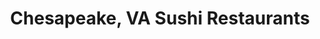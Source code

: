 ---
layout: city
title: Chesapeake, VA Sushi Restaurants
permalink: /virginia/chesapeake/
stateAbbr: VA
stateName: Virginia
cityName: Chesapeake

---